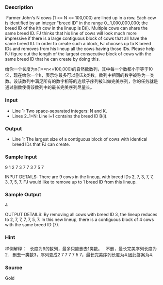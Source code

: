 
### Description

 Farmer John's N cows (1 <= N <= 100,000) are lined up in a row. Each cow is identified by an integer "breed ID" in the range 0...1,000,000,000; the breed ID of the ith cow in the lineup is B(i). Multiple cows can share the same breed ID. FJ thinks that his line of cows will look much more impressive if there is a large contiguous block of cows that all have the same breed ID. In order to create such a block, FJ chooses up to K breed IDs and removes from his lineup all the cows having those IDs. Please help FJ figure out the length of the largest consecutive block of cows with the same breed ID that he can create by doing this. 

给你一个长度为n(1<=n<=100,000)的自然数数列，其中每一个数都小于等于10亿，现在给你一个k，表示你最多可以删去k类数。数列中相同的数字被称为一类数。设该数列中满足所有的数字相等的连续子序列被叫做完美序列，你的任务就是通过删数使得该数列中的最长完美序列尽量长。
### Input
* Line 1: Two space-separated integers: N and K. 
* Lines 2..1+N: Line i+1 contains the breed ID B(i). 


### Output

* Line 1: The largest size of a contiguous block of cows with identical breed IDs that FJ can create.

### Sample Input
9 1 
2 
7 
3 
7 
7 
3 
7 
5 
7 

INPUT DETAILS: There are 9 cows in the lineup, with breed IDs 2, 7, 3, 7, 7, 3, 7, 5, 7. FJ would like to remove up to 1 breed ID from this lineup. 

### Sample Output
4 

OUTPUT DETAILS: By removing all cows with breed ID 3, the lineup reduces to 2, 7, 7, 7, 7, 5, 7. In this new lineup, there is a contiguous block of 4 cows with the same breed ID (7). 

### Hint
样例解释：
  长度为9的数列，最多只能删去1类数。
  不删，最长完美序列长度为2.
  删去一类数3，序列变成2 7 7 7 7 5 7，最长完美序列长度为4.因此答案为4.
### Source
Gold